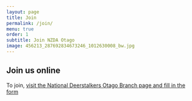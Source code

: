 ```yaml
---
layout: page
title: Join
permalink: /join/
menu: true
order: 1
subtitle: Join NZDA Otago
image: 456213_287692834673246_1012630008_bw.jpg
---
```


## Join us online 

To join, [visit the National Deerstalkers Otago Branch page and fill in the form](https://www.deerstalkers.org.nz/branches/south-island/otago/)
